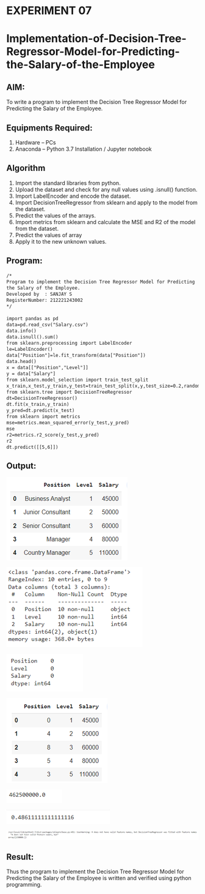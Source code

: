 # EXPERIMENT 07
# Implementation-of-Decision-Tree-Regressor-Model-for-Predicting-the-Salary-of-the-Employee

## AIM:
To write a program to implement the Decision Tree Regressor Model for Predicting the Salary of the Employee.

## Equipments Required:
1. Hardware – PCs
2. Anaconda – Python 3.7 Installation / Jupyter notebook

## Algorithm
1. Import the standard libraries from python.
2. Upload the dataset and check for any null values using .isnull() function.
3. Import LabelEncoder and encode the dataset.
4. Import DecisionTreeRegressor from sklearn and apply to the model from the dataset.
5. Predict the values of the arrays.
6. Import metrics from sklearn and calculate the MSE and R2 of the model from the dataset.
7. Predict the values of array
8. Apply it to the new unknown values.

## Program:
```
/*
Program to implement the Decision Tree Regressor Model for Predicting the Salary of the Employee.
Developed by  : SANJAY S 
RegisterNumber: 212221243002 
*/

import pandas as pd
data=pd.read_csv("Salary.csv")
data.info()
data.isnull().sum()
from sklearn.preprocessing import LabelEncoder
le=LabelEncoder()
data["Position"]=le.fit_transform(data["Position"])
data.head()
x = data[["Position","Level"]]
y = data["Salary"]
from sklearn.model_selection import train_test_split
x_train,x_test,y_train,y_test=train_test_split(x,y,test_size=0.2,random_state=2)
from sklearn.tree import DecisionTreeRegressor
dt=DecisionTreeRegressor()
dt.fit(x_train,y_train)
y_pred=dt.predict(x_test)
from sklearn import metrics
mse=metrics.mean_squared_error(y_test,y_pred)
mse
r2=metrics.r2_score(y_test,y_pred)
r2
dt.predict([[5,6]])

```

## Output:
![image1](op1.png)

![image2](op2.png)

![image3](op3.png)

![image4](op4.png)

![image5](op5.png)

![image6](op6.png)

![image7](op7.png)

## Result:
Thus the program to implement the Decision Tree Regressor Model for Predicting the Salary of the Employee is written and verified using python programming.
